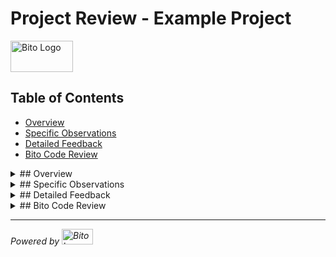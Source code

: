 # Project Review - Example Project

<img src="https://bito.ai/wp-content/uploads/2023/10/Logo-Bito-Black-cropped.svg" alt="Bito Logo" width="100" height="50">

## Table of Contents
- [Overview](#overview)
- [Specific Observations](#specific-observations)
- [Detailed Feedback](#detailed-feedback)
- [Bito Code Review](#bito-code-review)

<details>
<summary>## Overview</summary>
This document provides a comprehensive review of the latest merge request for the Example Project.

[Back to the top](#table-of-contents)
</details>

<details>
<summary>## Specific Observations</summary>
### Observation 1
- Observation details here.

### Observation 2
- Observation details here.

[Back to the top](#table-of-contents)
</details>

<details>
<summary>## Detailed Feedback</summary>
1. **Code Quality**: The quality of code in this PR is satisfactory. However, there are improvements needed in the following areas:
   - Code block 1...
   - Code block 2...

2. **Performance Improvements**:
   - Performance aspect 1...
   - Performance aspect 2...

[Back to the top](#table-of-contents)
</details>

<details>
<summary>## Bito Code Review</summary>
For more information, visit our [Bito Code Review Page](https://bito.example.com).

[Back to the top](#table-of-contents)
</details>

---

*Powered by <img src="https://bito.ai/wp-content/uploads/2023/10/Logo-Bito-Black-cropped.svg" alt="Bito Logo" width="50" height="25">*
